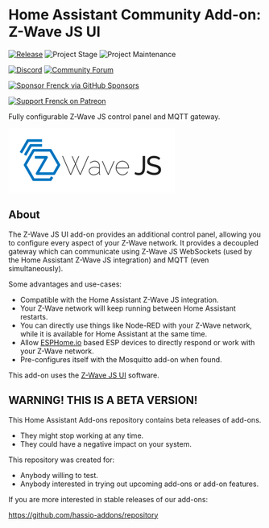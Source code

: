 # Home Assistant Community Add-on: Z-Wave JS UI

[![Release][release-shield]][release] ![Project Stage][project-stage-shield] ![Project Maintenance][maintenance-shield]

[![Discord][discord-shield]][discord] [![Community Forum][forum-shield]][forum]

[![Sponsor Frenck via GitHub Sponsors][github-sponsors-shield]][github-sponsors]

[![Support Frenck on Patreon][patreon-shield]][patreon]

Fully configurable Z-Wave JS control panel and MQTT gateway.

![Z-Wave JS UI][logo]

## About

The Z-Wave JS UI add-on provides an additional control panel, allowing you
to configure every aspect of your Z-Wave network. It provides a decoupled
gateway which can communicate using Z-Wave JS WebSockets (used by the
Home Assistant Z-Wave JS integration) and MQTT (even simultaneously).

Some advantages and use-cases:

- Compatible with the Home Assistant Z-Wave JS integration.
- Your Z-Wave network will keep running between Home Assistant restarts.
- You can directly use things like Node-RED with your Z-Wave network, while
  it is available for Home Assistant at the same time.
- Allow [ESPHome.io][esphome] based ESP devices to directly respond or work
  with your Z-Wave network.
- Pre-configures itself with the Mosquitto add-on when found.

This add-on uses the [Z-Wave JS UI][zwave-js-ui] software.

## WARNING! THIS IS A BETA VERSION!

This Home Assistant Add-ons repository contains beta releases of add-ons.

- They might stop working at any time.
- They could have a negative impact on your system.

This repository was created for:

- Anybody willing to test.
- Anybody interested in trying out upcoming add-ons or add-on features.

If you are more interested in stable releases of our add-ons:

<https://github.com/hassio-addons/repository>

[discord-shield]: https://img.shields.io/discord/478094546522079232.svg
[discord]: https://discord.me/hassioaddons
[esphome]: https://esphome.io/components/mqtt.html#on-message-trigger
[forum-shield]: https://img.shields.io/badge/community-forum-brightgreen.svg
[forum]: https://community.home-assistant.io/?u=frenck
[github-sponsors-shield]: https://frenck.dev/wp-content/uploads/2019/12/github_sponsor.png
[github-sponsors]: https://github.com/sponsors/frenck
[logo]: https://github.com/hassio-addons/addon-zwave-js-ui/raw/main/zwave-js-ui/logo.png
[maintenance-shield]: https://img.shields.io/maintenance/yes/2023.svg
[patreon-shield]: https://frenck.dev/wp-content/uploads/2019/12/patreon.png
[patreon]: https://www.patreon.com/frenck
[project-stage-shield]: https://img.shields.io/badge/project%20stage-production%20ready-brightgreen.svg
[release-shield]: https://img.shields.io/badge/version-v1.7.1-blue.svg
[release]: https://github.com/hassio-addons/addon-zwave-js-ui/tree/v1.7.1
[zwave-js-ui]: https://github.com/zwave-js/zwave-js-ui